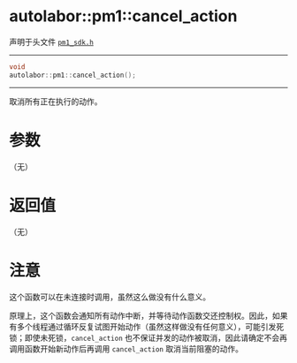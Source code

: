 # autolabor::pm1::cancel_action

声明于头文件 [`pm1_sdk.h`](https://github.com/autolaborcenter/pm1_sdk/blob/master/src/main/pm1_sdk.h)

---

```c++
void
autolabor::pm1::cancel_action();
```

---

取消所有正在执行的动作。

# 参数

（无）

# 返回值

（无）

# 注意

这个函数可以在未连接时调用，虽然这么做没有什么意义。

原理上，这个函数会通知所有动作中断，并等待动作函数交还控制权。因此，如果有多个线程通过循环反复试图开始动作（虽然这样做没有任何意义），可能引发死锁；即使未死锁，`cancel_action` 也不保证并发的动作被取消，因此请确定不会再调用函数开始新动作后再调用 `cancel_action`  取消当前阻塞的动作。